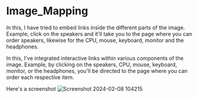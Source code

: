 # Image_Mapping

In this, I have tried to embed links inside the different parts of the image. Example, click on the speakers and it'll take you to the page where you can order speakers, likewise for the CPU, mouse, keyboard, monitor and the headphones. 

In this, I've integrated interactive links within various components of the image. Example, by clicking on the speakers, CPU, mouse, keyboard, monitor, or the headphones, you'll be directed to the page where you can order each respective item.

Here's a screenshot
![Screenshot 2024-02-08 104215](https://github.com/Wespy07/Image_Mapping/assets/143990246/43a4624f-ac0b-4a0f-8c2f-31448175e121)

